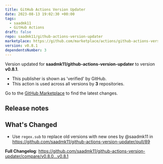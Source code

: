 ```yaml
---
title: GitHub Actions Version Updater
date: 2023-08-13 19:02:30 +00:00
tags:
  - saadmk11
  - GitHub Actions
draft: false
repo: saadmk11/github-actions-version-updater
marketplace: https://github.com/marketplace/actions/github-actions-version-updater
version: v0.8.1
dependentsNumber: 3
---
```



Version updated for **saadmk11/github-actions-version-updater** to version **v0.8.1**.
- This publisher is shown as 'verified' by GitHub.
- This action is used across all versions by **3** repositories.

Go to the [GitHub Marketplace](https://github.com/marketplace/actions/github-actions-version-updater) to find the latest changes.

## Release notes

## What's Changed
* Use `regex.sub` to replace old versions with new ones by @saadmk11 in https://github.com/saadmk11/github-actions-version-updater/pull/89


**Full Changelog**: https://github.com/saadmk11/github-actions-version-updater/compare/v0.8.0...v0.8.1
